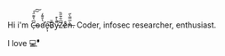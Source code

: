 Hi i'm C̶̦͆̔͌̈́͠͠o̴d̷̔̄͌̒̕e̴̙͎͠B̷̏y̵͌̀͒̚Z̷͆͋̃̋̏e̷̓̊ǹ̶̅̿̀̋. Coder, infosec researcher, enthusiast.

I love 💻ࣨࣨࣨࣨࣨࣨࣨࣨࣨࣨࣨࣨࣨࣨ 